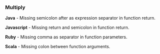 ### Multiply

**Java** - Missing semicolon after as expression separator in function return.

**Javascript** - Missing return and semicolon in function return.

**Ruby** - Missing comma as separator in function parameters.

**Scala** - Missing colon between function arguments.